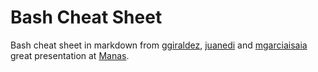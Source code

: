 Bash Cheat Sheet
================

Bash cheat sheet in markdown from [ggiraldez](https://github.com/ggiraldez), [juanedi](https://github.com/juanedi) and [mgarciaisaia](https://github.com/mgarciaisaia) great presentation at [Manas](http://www.manas.com.ar).
